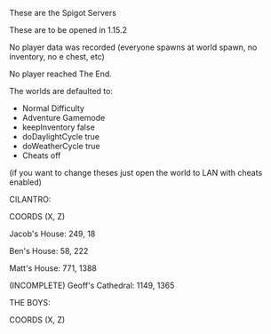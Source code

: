 
These are the Spigot Servers

These are to be opened in 1.15.2

No player data was recorded (everyone spawns at world spawn, no inventory, no e chest, etc)

No player reached The End.


The worlds are defaulted to:
- Normal Difficulty
- Adventure Gamemode
- keepInventory false
- doDaylightCycle true
- doWeatherCycle true
- Cheats off

(if you want to change theses just open the world to LAN with cheats enabled)

CILANTRO:

COORDS (X, Z)


Jacob's House: 249, 18

Ben's House: 58, 222

Matt's House: 771, 1388

(INCOMPLETE) Geoff's Cathedral: 1149, 1365

THE BOYS:

COORDS (X, Z)


